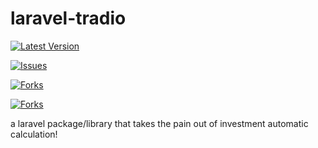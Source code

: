 # laravel-tradio

[![Latest Version](https://img.shields.io/github/release/bcoded200/laravel-tradio.svg?style=flat-square)](https://github.com/bcoded200/laravel-tradio/releases)

[![Issues](https://img.shields.io/github/issues/bcoded200/laravel-tradio.svg?style=flat-square)](https://packagist.org/packages/laraveltradio/calculator)

[![Forks](https://img.shields.io/github/forks/bcoded200/laravel-tradio.svg?style=flat-square)](https://packagist.org/packages/laraveltradio/calculator)


[![Forks](https://img.shields.io/twitter/url?url=https%3A%2F%2Fgithub.com%2Fbcoded200%2Flaravel-tradio.svg?style=flat-square)](https://twitter.com/codedwebltd)





a laravel package/library  that takes the  pain out of investment automatic calculation!
